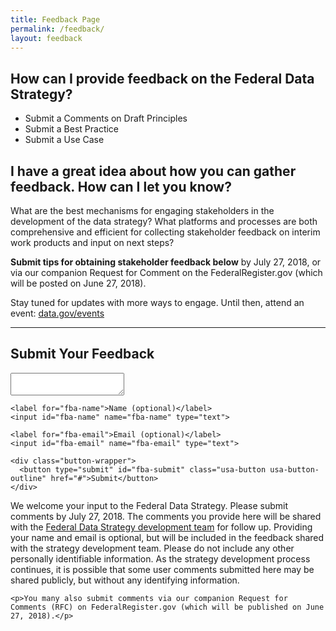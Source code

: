 ```yaml
---
title: Feedback Page
permalink: /feedback/
layout: feedback
---
```


## How can I provide feedback on the Federal Data Strategy?

* Submit a Comments on Draft Principles
* Submit a Best Practice
* Submit a Use Case

## I have a great idea about how you can gather feedback. How can I let you know?

What are the best mechanisms for engaging stakeholders in the development of the data strategy? What platforms and processes are both comprehensive and efficient for collecting stakeholder feedback on interim work products and input on next steps?  

**Submit tips for obtaining stakeholder feedback below** by July 27, 2018, or via our companion Request for Comment on the FederalRegister.gov (which will be posted on June 27, 2018).

Stay tuned for updates with more ways to engage. Until then, attend an event: [data.gov/events](https://www.data.gov/events)

<hr>

## Submit Your Feedback

<div id="feedback-form1">
  <form id="data-strategy-feedback">
    <label for="fba-text-long"></label><textarea id="fba-text-long" name="fba-text-long" class="textarea"></textarea>

    <label for="fba-name">Name (optional)</label>
    <input id="fba-name" name="fba-name" type="text">

    <label for="fba-email">Email (optional)</label>
    <input id="fba-email" name="fba-email" type="text">

    <div class="button-wrapper">
      <button type="submit" id="fba-submit" class="usa-button usa-button-outline" href="#">Submit</button>
    </div>
  </form>
  <div id="disclaimer" class="comment-disclaimer">
    <p>We welcome your input to the Federal Data Strategy. Please submit comments by July 27, 2018. The comments you provide here will be shared with the <a class="usa-external_link" href="https://www.performance.gov/CAP/CAP_goal_2.html">Federal Data Strategy development team</a> for follow up. Providing your name and email is optional, but will be included in the feedback shared with the strategy development team. Please do not include any other personally identifiable information. As the strategy development process continues, it is possible that some user comments submitted here may be shared publicly, but without any identifying information.</p>

    <p>You many also submit comments via our companion Request for Comments (RFC) on FederalRegister.gov (which will be published on June 27, 2018).</p>
  </div>
</div>
